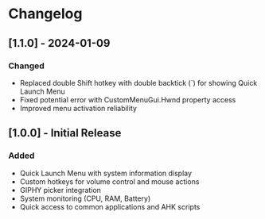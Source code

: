 # Changelog

## [1.1.0] - 2024-01-09

### Changed
- Replaced double Shift hotkey with double backtick (`) for showing Quick Launch Menu
- Fixed potential error with CustomMenuGui.Hwnd property access
- Improved menu activation reliability

## [1.0.0] - Initial Release

### Added
- Quick Launch Menu with system information display
- Custom hotkeys for volume control and mouse actions
- GIPHY picker integration
- System monitoring (CPU, RAM, Battery)
- Quick access to common applications and AHK scripts 